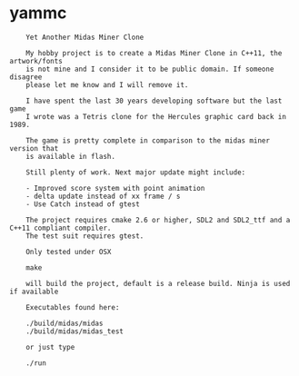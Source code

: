 # yammc

        Yet Another Midas Miner Clone

        My hobby project is to create a Midas Miner Clone in C++11, the artwork/fonts
        is not mine and I consider it to be public domain. If someone disagree
        please let me know and I will remove it.

        I have spent the last 30 years developing software but the last game
        I wrote was a Tetris clone for the Hercules graphic card back in 1989.

        The game is pretty complete in comparison to the midas miner version that
        is available in flash.

        Still plenty of work. Next major update might include:

        - Improved score system with point animation
        - delta update instead of xx frame / s
        - Use Catch instead of gtest

        The project requires cmake 2.6 or higher, SDL2 and SDL2_ttf and a C++11 compliant compiler.
        The test suit requires gtest.

        Only tested under OSX

        make

        will build the project, default is a release build. Ninja is used if available

        Executables found here:

        ./build/midas/midas
        ./build/midas/midas_test

        or just type

        ./run
